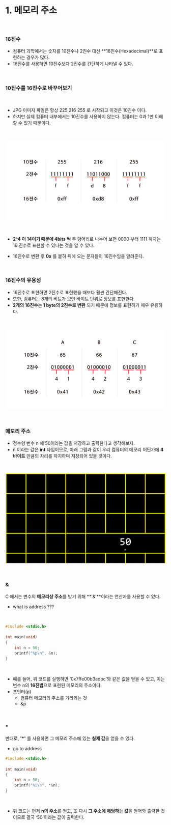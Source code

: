 # 1. 메모리 주소

<br/>

### 16진수

- 컴퓨터 과학에서는 숫자를 10진수나 2진수 대신 **16진수(Hexadecimal)**로 표현하는 경우가 많다.
- 16진수를 사용하면 10진수보다 2진수를 간단하게 나타낼 수 있다.



<br/>

### 10진수를 16진수로 바꾸어보기

<br/>

- JPG 이미지 파일은 항상 225 216 255 로 시작되고 이것은 10진수 이다.
- 하지만 실제 컴퓨터 내부에서는 10진수를 사용하지 않는다. 컴퓨터는 0과 1만 이해할 수 있기 때문이다.

<br/>

![](./img/5.4_-01.png)

<br/>

- **2^4 이 14이기 때문에 4bits 씩** 두 덩어리로 나누어 보면 0000 부터 1111 까지는 16 진수로 표현할 수 있다는 것을 알 수 있다.

- 16진수로 변환 후 **0x** 를 붙혀 뒤에 오는 문자들이 16진수임을 알려준다. 



<br/>

### 16진수의 유용성

- 16진수로 표현하면 2진수로 표현했을 때보다 훨씬 간단해진다.
- 또한, 컴퓨터는 8개의 비트가 모인 바이트 단위로 정보를 표현한다.
- **2개의 16진수는 1 byte의 2진수로 변환** 되기 때문에 정보를 표현하기 매우 유용하다.

<br/>

![](./img/5.4_-02.png)

<br/>

### 메모리 주소

- 정수형 변수 n 에 50이라는 값을 저장하고 출력한다고 생각해보자.
- n 이라는 값은 **int** 타입이므로, 아래 그림과 같이 우리 컴퓨터의 메모리 어딘가에 **4바이트** 만큼의 자리를 차지하며 저장되어 있을 것이다.

<br/>

![](./img/n.png)



<br/>

### &

C 에서는 변수의 **메모리상 주소**를 받기 위해 **'&'**이라는 연산자를 사용할 수 있다.

- what is address ???



<br/>

```c
#include <stdio.h>

int main(void)
{
    int n = 50;
    printf("%p\n", &n);
}
```



<br/>

- 예를 들어, 위 코드를 실행하면 ‘0x7ffe00b3adbc’와 같은 값을 얻을 수 있고, 이는 변수 n의 **16진법**으로 표현된 메모리의 주소이다.
- 포인터(p)
  - 컴퓨터 메모리의 주소를 가리키는 것
  - &p



<br/>

### *

반대로, **'*'** 를 사용하면 그 메모리 주소에 있는 **실제 값**을 얻을 수 있다.

- go to address

```c
#include <stdio.h>

int main(void)
{
    int n = 50;
    printf("%i\n", *&n);
}
```

<br/>

-  위 코드는 먼저 **n의 주소**를 얻고, 또 다시 **그 주소에 해당하는 값**을 얻어와 출력한 것이므로 결국 ‘50’이라는 값이 출력한다.





<br/><br/>
